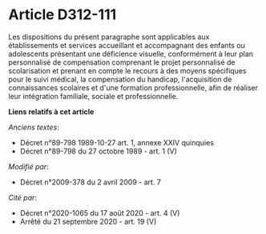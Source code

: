 # Article D312-111

Les dispositions du présent paragraphe sont applicables aux établissements et services accueillant et accompagnant des
enfants ou adolescents présentant une déficience visuelle, conformément à leur plan personnalisé de compensation comprenant
le projet personnalisé de scolarisation et prenant en compte le recours à des moyens spécifiques pour le suivi médical, la
compensation du handicap, l'acquisition de connaissances scolaires et d'une formation professionnelle, afin de réaliser leur
intégration familiale, sociale et professionnelle.

**Liens relatifs à cet article**

_Anciens textes_:

  - Décret n°89-798 1989-10-27 art. 1, annexe XXIV quinquies
  - Décret n°89-798 du 27 octobre 1989 - art. 1 (V)

_Modifié par_:

  - Décret n°2009-378 du 2 avril 2009 - art. 7

_Cité par_:

  - Décret n°2020-1065 du 17 août 2020 - art. 4 (V)
  - Arrêté du 21 septembre 2020 - art. 19 (V)
